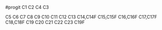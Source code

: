 #progit
C1
C2
C4
C3

C5
C6
C7
C8
C9
C10
C11
C12
C13
C14,C14F
C15,C15F
C16,C16F
C17,C17F
C18,C18F
C19
C20
C21
C22
C23
C19F
